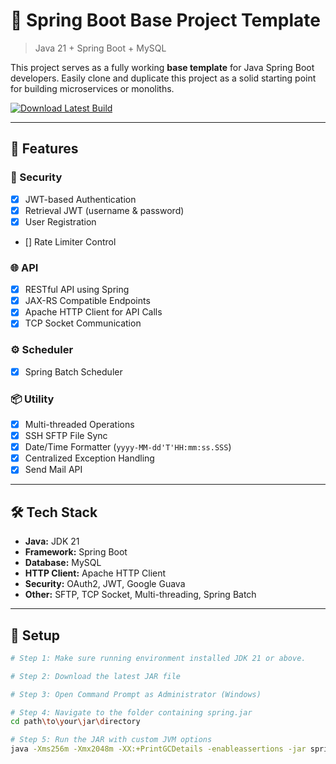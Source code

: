 # 🚀 Spring Boot Base Project Template

> Java 21 + Spring Boot + MySQL

This project serves as a fully working **base template** for Java Spring Boot developers. Easily clone and duplicate this project as a solid starting point for building microservices or monoliths.

[![Download Latest Build](https://img.shields.io/badge/Download-Build-blue?style=for-the-badge&logo=github)](https://github.com/jleong94/spring/releases/latest/download/spring.jar)

---

## 🧩 Features

### 🔐 Security
- [x] JWT-based Authentication
- [x] Retrieval JWT (username & password)
- [x] User Registration
- [] Rate Limiter Control

### 🌐 API
- [x] RESTful API using Spring
- [x] JAX-RS Compatible Endpoints
- [x] Apache HTTP Client for API Calls
- [x] TCP Socket Communication

### ⚙️ Scheduler
- [x] Spring Batch Scheduler

### 📦 Utility
- [x] Multi-threaded Operations
- [x] SSH SFTP File Sync
- [x] Date/Time Formatter (`yyyy-MM-dd'T'HH:mm:ss.SSS`)
- [x] Centralized Exception Handling
- [x] Send Mail API

---

## 🛠 Tech Stack

- **Java:** JDK 21  
- **Framework:** Spring Boot  
- **Database:** MySQL  
- **HTTP Client:** Apache HTTP Client  
- **Security:** OAuth2, JWT, Google Guava  
- **Other:** SFTP, TCP Socket, Multi-threading, Spring Batch  

---

## 🚀 Setup

```bash
# Step 1: Make sure running environment installed JDK 21 or above.

# Step 2: Download the latest JAR file

# Step 3: Open Command Prompt as Administrator (Windows)

# Step 4: Navigate to the folder containing spring.jar
cd path\to\your\jar\directory

# Step 5: Run the JAR with custom JVM options
java -Xms256m -Xmx2048m -XX:+PrintGCDetails -enableassertions -jar spring.jar
